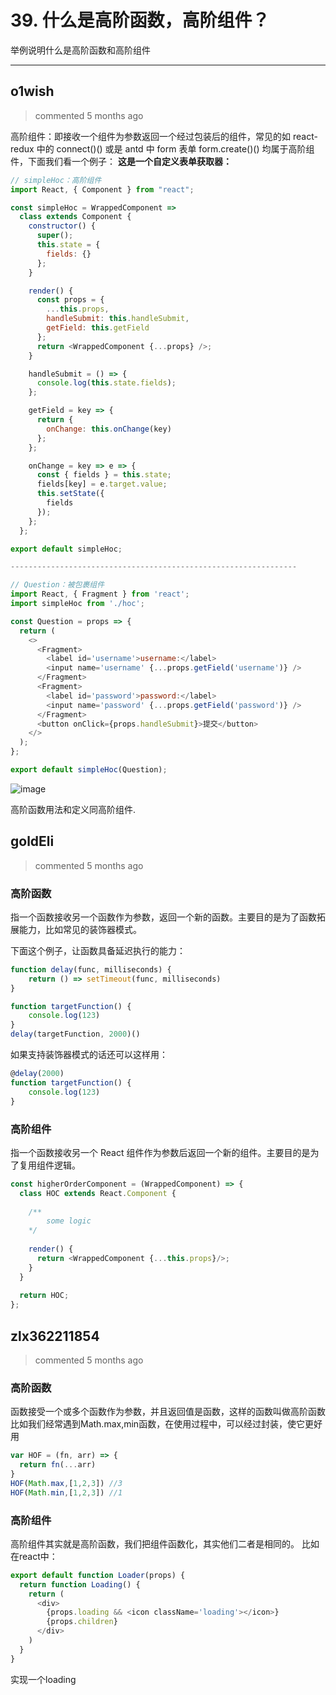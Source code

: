 
 # 39. 什么是高阶函数，高阶组件？ 
 举例说明什么是高阶函数和高阶组件 
 ***
## o1wish 
 > commented 5 months ago 

高阶组件：即接收一个组件为参数返回一个经过包装后的组件，常见的如 react-redux 中的 connect()() 或是 antd 中 form 表单 form.create()() 均属于高阶组件，下面我们看一个例子：
**这是一个自定义表单获取器：**

```javascript
// simpleHoc：高阶组件
import React, { Component } from "react";

const simpleHoc = WrappedComponent =>
  class extends Component {
    constructor() {
      super();
      this.state = {
        fields: {}
      };
    }

    render() {
      const props = {
        ...this.props,
        handleSubmit: this.handleSubmit,
        getField: this.getField
      };
      return <WrappedComponent {...props} />;
    }

    handleSubmit = () => {
      console.log(this.state.fields);
    };

    getField = key => {
      return {
        onChange: this.onChange(key)
      };
    };

    onChange = key => e => {
      const { fields } = this.state;
      fields[key] = e.target.value;
      this.setState({
        fields
      });
    };
  };

export default simpleHoc;

----------------------------------------------------------------

// Question：被包裹组件
import React, { Fragment } from 'react';
import simpleHoc from './hoc';

const Question = props => {
  return (
    <>
      <Fragment>
        <label id='username'>username:</label>
        <input name='username' {...props.getField('username')} />
      </Fragment>
      <Fragment>
        <label id='password'>password:</label>
        <input name='password' {...props.getField('password')} />
      </Fragment>
      <button onClick={props.handleSubmit}>提交</button>
    </>
  );
};

export default simpleHoc(Question);

```

![image](https://user-images.githubusercontent.com/43943810/64930238-78b3fe00-d861-11e9-9b18-24fad43a0c46.png)

高阶函数用法和定义同高阶组件.

## goldEli 
 > commented 5 months ago 

### 高阶函数
指一个函数接收另一个函数作为参数，返回一个新的函数。主要目的是为了函数拓展能力，比如常见的装饰器模式。

下面这个例子，让函数具备延迟执行的能力：


```javascript
function delay(func, milliseconds) {
    return () => setTimeout(func, milliseconds)
}

function targetFunction() {
    console.log(123)
}
delay(targetFunction, 2000)()

```

如果支持装饰器模式的话还可以这样用：


```javascript
@delay(2000)
function targetFunction() {
    console.log(123)
}

```


### 高阶组件

指一个函数接收另一个 React 组件作为参数后返回一个新的组件。主要目的是为了复用组件逻辑。


```javascript
const higherOrderComponent = (WrappedComponent) => {
  class HOC extends React.Component {
  
    /**
        some logic
    */
  
    render() {
      return <WrappedComponent {...this.props}/>;
    }
  }
    
  return HOC;
};

```
## zlx362211854 
 > commented 5 months ago 

### 高阶函数
函数接受一个或多个函数作为参数，并且返回值是函数，这样的函数叫做高阶函数
比如我们经常遇到Math.max,min函数，在使用过程中，可以经过封装，使它更好用

```javascript
var HOF = (fn, arr) => {
  return fn(...arr)
}
HOF(Math.max,[1,2,3]) //3
HOF(Math.min,[1,2,3]) //1

```

### 高阶组件
高阶组件其实就是高阶函数，我们把组件函数化，其实他们二者是相同的。
比如在react中：

```javascript
export default function Loader(props) {
  return function Loading() {
    return (
      <div>
        {props.loading && <icon className='loading'></icon>}
        {props.children}
      </div>
    )
  }
}

```
实现一个loading

